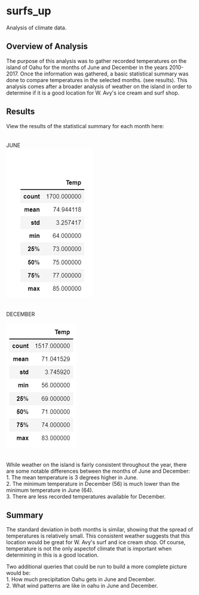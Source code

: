 # surfs_up
Analysis of climate data.

## Overview of Analysis
The purpose of this analysis was to gather recorded temperatures on the island of Oahu for the months of June and December in the years 2010-2017. Once the information was gathered, a basic statistical summary was done to compare temperatures in the selected months. (see results). This analysis comes after a broader analysis of weather on the island in order to determine if it is a good location for W. Avy's ice cream and surf shop.

## Results
View the results of the statistical summary for each month here:
<br></br>
<br>JUNE</br>
<img src="June_Temps_Summary.png"></img>
<br></br>
<br>DECEMBER</br>
<br><img src="Dec_Temps_Summary.png"></img></br>
<br></br>
While weather on the island is fairly consistent throughout the year, there are some notable differences between the months of June and December:
    <br>1. The mean temperature is 3 degrees higher in June.
    <br>2. The minimum temperature in December (56) is much lower than the minimum temperature in June (64).
    <br>3. There are less recorded temperatures available for December.
    
## Summary
The standard deviation in both months is similar, showing that the spread of temperatures is relatively small. This consistent weather suggests that this location would be great for W. Avy's surf and ice cream shop. Of course, temperature is not the only aspectof climate that is important when determining in this is a good location.

Two additional queries that could be run to build a more complete picture would be:
    <br>1. How much precipitation Oahu gets in June and December.
    <br>2. What wind patterns are like in oahu in June and December.